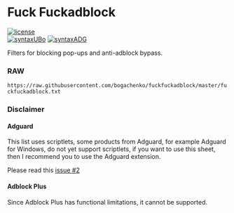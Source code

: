 # Fuck Fuckadblock
[![license](https://img.shields.io/badge/license-MIT-%233fb912.svg)](https://raw.githubusercontent.com/bogachenko/fuckfuckadblock/master/LICENSE.md)
<br>
[![syntaxUBo](https://img.shields.io/badge/syntax-uBlock%20Origin-%23c61300.svg)](https://github.com/gorhill/uBlock/wiki/Static-filter-syntax)
[![syntaxADG](https://img.shields.io/badge/sintax-AdGuard-%2305a800.svg)](https://kb.adguard.com/en/general/how-to-create-your-own-ad-filters)

Filters for blocking pop-ups and anti-adblock bypass.

### RAW

`https://raw.githubusercontent.com/bogachenko/fuckfuckadblock/master/fuckfuckadblock.txt`

### Disclaimer
#### Adguard

This list uses scriptlets, some products from Adguard, for example Adguard for Windows, do not yet support scriptlets, if you want to use this sheet, then I recommend you to use the Adguard extension.

Please read this [issue #2](https://github.com/bogachenko/fuckfuckadblock/issues/2)

#### Adblock Plus

Since Adblock Plus has functional limitations, it cannot be supported.